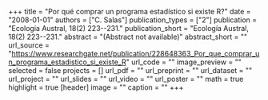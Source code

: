 +++
title = "Por qué comprar un programa estadístico si existe R?"
date = "2008-01-01"
authors = ["C. Salas"]
publication_types = ["2"]
publication = "Ecología Austral, 18(2) 223--231."
publication_short = "Ecología Austral, 18(2) 223--231."
abstract = "(Abstract not available)"
abstract_short = ""
url_source = "https://www.researchgate.net/publication/228648363_Por_que_comprar_un_programa_estadistico_si_existe_R"
url_code = ""
image_preview = ""
selected = false
projects = []
url_pdf = ""
url_preprint = ""
url_dataset = ""
url_project = ""
url_slides = ""
url_video = ""
url_poster = ""
math = true
highlight = true
[header]
image = ""
caption = ""
+++
